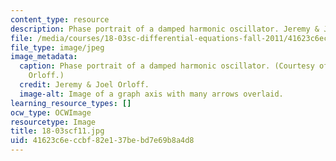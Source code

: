 ```yaml
---
content_type: resource
description: Phase portrait of a damped harmonic oscillator. Jeremy & Joel Orloff.
file: /media/courses/18-03sc-differential-equations-fall-2011/41623c6eccbf82e137bebd7e69b8a4d8_18-03scf11.jpg
file_type: image/jpeg
image_metadata:
  caption: Phase portrait of a damped harmonic oscillator. (Courtesy of Jeremy & Joel
    Orloff.)
  credit: Jeremy & Joel Orloff.
  image-alt: Image of a graph axis with many arrows overlaid.
learning_resource_types: []
ocw_type: OCWImage
resourcetype: Image
title: 18-03scf11.jpg
uid: 41623c6e-ccbf-82e1-37be-bd7e69b8a4d8
---
```

